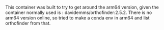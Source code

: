 This container was built to try to get around the arm64 version, given the container normally used is : davidemms/orthofinder:2.5.2. There is no arm64 version online, so tried to make a conda env in arm64 and list orthofinder from that. 
